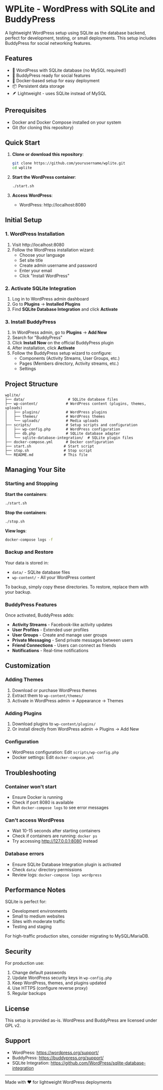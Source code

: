 # WPLite - WordPress with SQLite and BuddyPress

A lightweight WordPress setup using SQLite as the database backend, perfect for development, testing, or small deployments. This setup includes BuddyPress for social networking features.

## Features

- 🚀 WordPress with SQLite database (no MySQL required!)
- 👥 BuddyPress ready for social features
- 🐳 Docker-based setup for easy deployment
- 📦 Persistent data storage
- 🪶 Lightweight - uses SQLite instead of MySQL

## Prerequisites

- Docker and Docker Compose installed on your system
- Git (for cloning this repository)

## Quick Start

1. **Clone or download this repository**:
   ```bash
   git clone https://github.com/yourusername/wplite.git
   cd wplite
   ```

2. **Start the WordPress container**:
   ```bash
   ./start.sh
   ```

3. **Access WordPress**:
   - WordPress: http://localhost:8080

## Initial Setup

### 1. WordPress Installation

1. Visit http://localhost:8080
2. Follow the WordPress installation wizard:
   - Choose your language
   - Set site title
   - Create admin username and password
   - Enter your email
   - Click "Install WordPress"

### 2. Activate SQLite Integration

1. Log in to WordPress admin dashboard
2. Go to **Plugins** → **Installed Plugins**
3. Find **SQLite Database Integration** and click **Activate**

### 3. Install BuddyPress

1. In WordPress admin, go to **Plugins** → **Add New**
2. Search for "BuddyPress"
3. Click **Install Now** on the official BuddyPress plugin
4. After installation, click **Activate**
5. Follow the BuddyPress setup wizard to configure:
   - Components (Activity Streams, User Groups, etc.)
   - Pages (Members directory, Activity streams, etc.)
   - Settings

## Project Structure

```
wplite/
├── data/                    # SQLite database files
├── wp-content/             # WordPress content (plugins, themes, uploads)
│   ├── plugins/            # WordPress plugins
│   ├── themes/             # WordPress themes
│   └── uploads/            # Media uploads
├── scripts/                # Setup scripts and configuration
│   ├── wp-config.php       # WordPress configuration
│   ├── db.php              # SQLite database adapter
│   └── sqlite-database-integration/  # SQLite plugin files
├── docker-compose.yml      # Docker configuration
├── start.sh               # Start script
├── stop.sh                # Stop script
└── README.md              # This file
```

## Managing Your Site

### Starting and Stopping

**Start the containers**:
```bash
./start.sh
```

**Stop the containers**:
```bash
./stop.sh
```

**View logs**:
```bash
docker-compose logs -f
```

### Backup and Restore

Your data is stored in:
- `data/` - SQLite database files
- `wp-content/` - All your WordPress content

To backup, simply copy these directories. To restore, replace them with your backup.

### BuddyPress Features

Once activated, BuddyPress adds:
- **Activity Streams** - Facebook-like activity updates
- **User Profiles** - Extended user profiles
- **User Groups** - Create and manage user groups
- **Private Messaging** - Send private messages between users
- **Friend Connections** - Users can connect as friends
- **Notifications** - Real-time notifications

## Customization

### Adding Themes

1. Download or purchase WordPress themes
2. Extract them to `wp-content/themes/`
3. Activate in WordPress admin → Appearance → Themes

### Adding Plugins

1. Download plugins to `wp-content/plugins/`
2. Or install directly from WordPress admin → Plugins → Add New

### Configuration

- WordPress configuration: Edit `scripts/wp-config.php`
- Docker settings: Edit `docker-compose.yml`

## Troubleshooting

### Container won't start
- Ensure Docker is running
- Check if port 8080 is available
- Run `docker-compose logs` to see error messages

### Can't access WordPress
- Wait 10-15 seconds after starting containers
- Check if containers are running: `docker ps`
- Try accessing http://127.0.0.1:8080 instead

### Database errors
- Ensure SQLite Database Integration plugin is activated
- Check `data/` directory permissions
- Review logs: `docker-compose logs wordpress`

## Performance Notes

SQLite is perfect for:
- Development environments
- Small to medium websites
- Sites with moderate traffic
- Testing and staging

For high-traffic production sites, consider migrating to MySQL/MariaDB.

## Security

For production use:
1. Change default passwords
2. Update WordPress security keys in `wp-config.php`
3. Keep WordPress, themes, and plugins updated
4. Use HTTPS (configure reverse proxy)
5. Regular backups

## License

This setup is provided as-is. WordPress and BuddyPress are licensed under GPL v2.

## Support

- WordPress: https://wordpress.org/support/
- BuddyPress: https://buddypress.org/support/
- SQLite Integration: https://github.com/WordPress/sqlite-database-integration

---

Made with ❤️ for lightweight WordPress deployments 